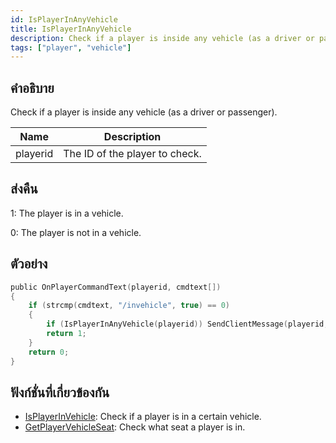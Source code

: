 ```yaml
---
id: IsPlayerInAnyVehicle
title: IsPlayerInAnyVehicle
description: Check if a player is inside any vehicle (as a driver or passenger).
tags: ["player", "vehicle"]
---
```


## คำอธิบาย

Check if a player is inside any vehicle (as a driver or passenger).

| Name     | Description                    |
| -------- | ------------------------------ |
| playerid | The ID of the player to check. |

## ส่งคืน

1: The player is in a vehicle.

0: The player is not in a vehicle.

## ตัวอย่าง

```c
public OnPlayerCommandText(playerid, cmdtext[])
{
    if (strcmp(cmdtext, "/invehicle", true) == 0)
    {
        if (IsPlayerInAnyVehicle(playerid)) SendClientMessage(playerid, 0x00FF00AA, "You're in a vehicle.");
        return 1;
    }
    return 0;
}
```

## ฟังก์ชั่นที่เกี่ยวข้องกัน

- [IsPlayerInVehicle](../../scripting/functions/IsPlayerInVehicle.md): Check if a player is in a certain vehicle.
- [GetPlayerVehicleSeat](../../scripting/functions/GetPlayerVehicleSeat.md): Check what seat a player is in.
